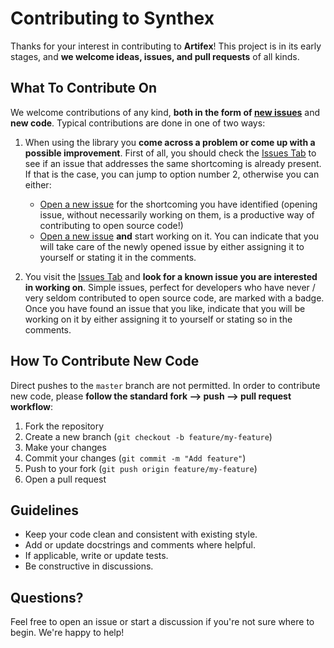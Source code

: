 # Contributing to Synthex

Thanks for your interest in contributing to **Artifex**!
This project is in its early stages, and **we welcome ideas, issues, and pull requests** of all kinds.

## What To Contribute On

We welcome contributions of any kind, **both in the form of [new issues](https://github.com/tanaos/artifex/issues)** and **new code**. Typical contributions are done in one of two ways:

1. When using the library you **come across a problem or come up with a possible improvement**. First of all, you should check the [Issues Tab](https://github.com/tanaos/artifex/issues) to see if an issue that addresses the same shortcoming is already present. If that is the case, you can jump to option number 2, otherwise you can either:
    - [Open a new issue](https://github.com/tanaos/artifex/issues/new) for the shortcoming you have identified (opening issue, without necessarily working on them, is a productive way of contributing to open source code!)
    - [Open a new issue](https://github.com/tanaos/artifex/issues/new) **and** start working on it. You can indicate that you will take care of the newly opened issue by either assigning it to yourself or stating it in the comments.

2. You visit the [Issues Tab](https://github.com/tanaos/artifex/issues) and **look for a known issue you are interested in working on**. Simple issues, perfect for developers who have never / very seldom contributed to open source code, are marked with a badge. Once you have found an issue that you like, indicate that you will be working on it by either assigning it to yourself or stating so in the comments.

## How To Contribute New Code

Direct pushes to the `master` branch are not permitted. In order to contribute new code, please **follow the standard fork --> push --> pull request workflow**:

1. Fork the repository
2. Create a new branch (`git checkout -b feature/my-feature`)
3. Make your changes
4. Commit your changes (`git commit -m "Add feature"`)
5. Push to your fork (`git push origin feature/my-feature`)
6. Open a pull request

## Guidelines

- Keep your code clean and consistent with existing style.
- Add or update docstrings and comments where helpful.
- If applicable, write or update tests.
- Be constructive in discussions.

## Questions?

Feel free to open an issue or start a discussion if you're not sure where to begin. We're happy to help!
